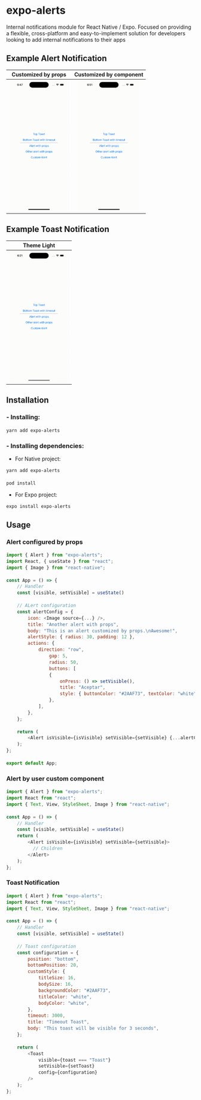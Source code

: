 # expo-alerts

Internal notifications module for React Native / Expo. Focused on providing a flexible, cross-platform and easy-to-implement solution for developers looking to add internal notifications to their apps

## Example Alert Notification

|                                                                         Customized by props                                                                          |                                                                      Customized by component                                                                       |
| :------------------------------------------------------------------------------------------------------------------------------------------------------------------: | :----------------------------------------------------------------------------------------------------------------------------------------------------------------: |
| <img src="https://github.com/eloy98g/expo-alerts/blob/main/example/media/propalert.gif?raw=true" height="350" alt="Prop Alert" /> | <img src="https://github.com/eloy98g/expo-alerts/blob/main/example/media/customalert.gif?raw=true" height="350" alt="Custom Alert" /> |

## Example Toast Notification

|                                                                            Theme Light                                                                             |                                                                            
| :----------------------------------------------------------------------------------------------------------------------------------------------------------------: |
| <img src="https://github.com/eloy98g/expo-alerts/blob/main/example/media/toast.gif?raw=true" height="350" alt="toast" /> 

## Installation

### - Installing:

```sh
yarn add expo-alerts
```

### - Installing dependencies:

- For Native project:

```sh
yarn add expo-alerts

pod install
```

- For Expo project:

```sh
expo install expo-alerts
```

## Usage

### Alert configured by props
```js
import { Alert } from "expo-alerts";
import React, { useState } from "react";
import { Image } from "react-native";

const App = () => {
    // Handler
    const [visible, setVisible] = useState()
    
    // ALert configuration
    const alertConfig = {
        icon: <Image source={...} />,
        title: "Another alert with props",
        body: "This is an alert customized by props.\nAwesome!",
        alertStyle: { radius: 30, padding: 12 },
        actions: {
            direction: "row",
                gap: 5,
                radius: 50,
                buttons: [
                {
                    onPress: () => setVisible(),
                    title: "Aceptar",
                    style: { buttonColor: "#2AAF73", textColor: "white" },
                },
            ],
        },
    };
    
    return (
        <Alert isVisible={isVisible} setVisible={setVisible} {...alertConfig} />
    );
};

export default App;
```

### Alert by user custom component
```js
import { Alert } from "expo-alerts";
import React from "react";
import { Text, View, StyleSheet, Image } from "react-native";

const App = () => {
    // Handler
    const [visible, setVisible] = useState()
    return (
        <Alert isVisible={isVisible} setVisible={setVisible}>
          // Children
        </Alert>
    );
};

```

### Toast Notification
```js
import { Alert } from "expo-alerts";
import React from "react";
import { Text, View, StyleSheet, Image } from "react-native";

const App = () => {
    // Handler
    const [visible, setVisible] = useState()
    
    // Toast configuration
    const configuration = {
        position: "bottom",
        bottomPosition: 20,
        customStyle: {
            titleSize: 16,
            bodySize: 16,
            backgroundColor: "#2AAF73",
            titleColor: "white",
            bodyColor: "white",
        },
        timeout: 3000,
        title: "Timeout Toast",
        body: "This toast will be visible for 3 seconds",
    };
    
    return (
        <Toast
            visible={toast === "Toast"}
            setVisible={setToast}
            config={configuration}
        />
    );
};

```